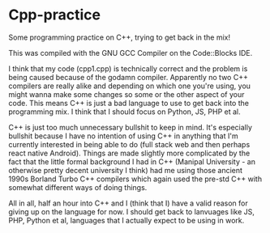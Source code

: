 # Cpp-practice
Some programming practice on C++, trying to get back in the mix!

This was compiled with the GNU GCC Compiler on the Code::Blocks IDE.

I think that my code (cpp1.cpp) is technically correct and the problem is being caused because of the godamn compiler. Apparently no
two C++ compilers are really alike and depending on which one you're using, you might wanna make some changes so some or
the other aspect of your code. This means C++ is just a bad language to use to get back into the programming mix. I think
that I should focus on Python, JS, PHP et al. 

C++ is just too much unnecessary bullshit to keep in mind. It's especially bullshit because I have no intention of using C++ in anything that I'm currently interested in being able to do (full stack web and then perhaps react native Android). Things are made slightly more complicated by the fact that the little formal background I had in C++ (Manipal University - an otherwise pretty decent university I think) had me using those ancient 1990s Borland Turbo C++ compilers which again used the pre-std C++ with somewhat different ways of doing things.

All in all, half an hour into C++ and I (think that I) have a valid reason for giving up on the language for now. I should get back to lanvuages like JS, PHP, Python et al, languages that I actually expect to be using in work.
